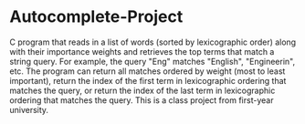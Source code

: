 # Autocomplete-Project

C program that reads in a list of words (sorted by lexicographic order) along with their importance weights and retrieves the top terms that match a string query. For example, the query "Eng" matches "English", "Engineerin", etc. The program can return all matches ordered by weight (most to least important), return the index of the first term in lexicographic ordering that matches the query, or return the index of the last term in lexicographic ordering that matches the query. This is a class project from first-year university.
